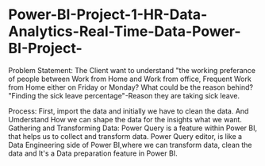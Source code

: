 # Power-BI-Project-1-HR-Data-Analytics-Real-Time-Data-Power-BI-Project-

Problem Statement:
The Client want to understand "the working preferance of people between Work from Home and Work from office, Frequent Work from Home either on Friday or Monday?
What could be the reason behind?
"Finding the sick leave percentage"-Reason they are taking sick leave.

Process:
First, import the data and initially we have to clean the data. And Umderstand How we can shape the data for the insights what we want.
Gathering and Transforming Data:
Power Query is a feature within Power BI, that helps us to collect and transform data. Power Query editor, is like a Data Engineering side of Power BI,where we can transform data, clean the data and It's a Data preparation feature in Power BI.
